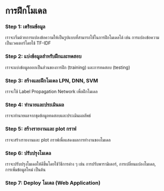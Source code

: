 # การฝึกโมเดล
### Step 1: เตรียมข้อมูล
เราจะเริ่มด้วยการแปลงข้อความให้เป็นรูปแบบที่สามารถใช้ในการฝึกโมเดลได้ เช่น การแปลงข้อความเป็นเวคเตอร์โดยใช้ TF-IDF

### Step 2: แบ่งข้อมูลสำหรับฝึกและทดสอบ
เราจะแบ่งข้อมูลออกเป็นส่วนของการฝึก (training) และการทดสอบ (testing)

### Step 3: สร้างและฝึกโมเดล LPN, DNN, SVM
เราจะใช้ Label Propagation Network เพื่อฝึกโมเดล

### Step 4: ทำนายและประเมินผล
เราจะทำนายผลจากชุดข้อมูลทดสอบและประเมินผลลัพธ์

### Step 5: สร้างรายงานและ plot กราฟ
เราจะสร้างรายงานและ plot กราฟเพื่อแสดงผลการทำงานของโมเดล

### Step 6: ปรับปรุงโมเดล
เราจะปรับปรุงโมเดลให้ดีขึ้นโดยใช้วิธีการต่าง ๆ เช่น การปรับพารามิเตอร์, การเปลี่ยนแปลงโมเดล, การเพิ่มข้อมูลใหม่ เป็นต้น

### Step 7: Deploy โมเดล (Web Application)
